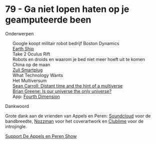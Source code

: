 # 79 - Ga niet lopen haten op je geamputeerde been

<p>Onderwerpen</p>

<p><ul>Google koopt militair robot bedrijf Boston Dynamics<br />
<a href="http://earthship.com/">Earth Ship</a><br />
Take 2 Oculus Rift<br />
Robots en droids en waarom je bed niet meer hoeft uit te komen<br />
China op de maan<br />
<a href="http://www.kickstarter.com/projects/zuli/zuli-smartplugs">Zuli Smartplug</a><br />
What Technology Wants<br />
Het Multiversum<br />
<a href="http://www.ted.com/talks/sean_carroll_distant_time_and_the_hint_of_a_multiverse.html">Sean Carroll: Distant time and the hint of a multiverse</a><br />
<a href="http://www.ted.com/talks/brian_greene_why_is_our_universe_fine_tuned_for_life.html">Brian Greene: Is our universe the only universe?</a><br />
App: <a href="https://beautifulpixels.com/iphone/fourth-dimension/">Fourth Dimension</a><br />
</ul>Dankwoord</p>

<p>Grote dank aan de vrienden van Appels en Peren: <a href="http://soundcloud.com/">Soundcloud</a> voor de bandbreedte, <a href="http://www.nozzman.com/">Nozzman</a> voor het coverartwork en <a href="http://twitter.com/#!/clublime">Clublime</a> voor de introjingle. </p><p><a href="https://www.patreon.com/appelsenperenshow" rel="payment">Support De Appels en Peren Show</a></p>